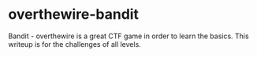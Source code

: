 # overthewire-bandit
Bandit - overthewire is a great CTF game in order to learn the basics. This writeup is for the challenges of all levels.
